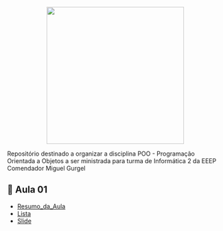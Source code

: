 <p align = "center">
<img src="https://github.com/Evaldo-comp/EEEPCMG-POO/blob/main/ressources/BANNER.gif" widt="350px" height="320px">
</p>

Repositório destinado a organizar a disciplina POO - Programação Orientada a Objetos a ser ministrada para turma de Informática 2 da EEEP Comendador Miguel Gurgel 

## :snake: Aula 01
 * [Resumo_da_Aula](https://github.com/Evaldo-comp/EEEPCMG-POO/blob/main/Aula01-02/Teoria_Aula01-02.md)
 * [Lista](https://github.com/Evaldo-comp/EEEPCMG-POO/blob/main/Aula01-02/Lista.md)
 * [Slide ](https://github.com/Evaldo-comp/EEEPCMG-POO/blob/main/Aula01-02/SLIDE-AULA01.pdf)
 


